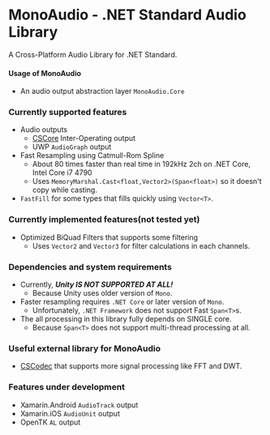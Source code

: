 # MonoAudio - .NET Standard Audio Library
A Cross-Platform Audio Library for .NET Standard.

#### Usage of MonoAudio
- An audio output abstraction layer `MonoAudio.Core`

### Currently supported features
- Audio outputs
  - [CSCore](https://github.com/filoe/cscore) Inter-Operating output
  - UWP `AudioGraph` output
- Fast Resampling using Catmull-Rom Spline
  - About 80 times faster than real time in 192kHz 2ch on .NET Core, Intel Core i7 4790
  - Uses `MemoryMarshal.Cast<float,Vector2>(Span<float>)` so it doesn't copy while casting.
- `FastFill` for some types that fills quickly using `Vector<T>`.

  
### Currently implemented features(not tested yet)
- Optimized BiQuad Filters that supports some filtering
  - Uses `Vector2` and `Vector3` for filter calculations in each channels.

### Dependencies and system requirements
- Currently, ***Unity IS NOT SUPPORTED AT ALL!***
  - Because Unity uses older version of `Mono`.
- Faster resampling requires `.NET Core` or later version of `Mono`.
  - Unfortunately, `.NET Framework` does not support Fast `Span<T>`s.
- The all processing in this library fully depends on SINGLE core.
  - Because `Span<T>` does not support multi-thread processing at all.

### Useful external library for MonoAudio
- [CSCodec](https://github.com/MineCake147E/CSCodec) that supports more signal processing like FFT and DWT.

### Features under development
- Xamarin.Android `AudioTrack` output
- Xamarin.iOS `AudioUnit` output
- OpenTK `AL` output
